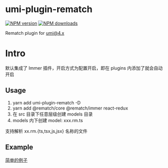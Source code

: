 # umi-plugin-rematch

[![NPM version](https://img.shields.io/npm/v/umi-plugin.svg?style=flat)](https://npmjs.org/package/umi-plugin) [![NPM downloads](http://img.shields.io/npm/dm/umi-plugin.svg?style=flat)](https://npmjs.org/package/umi-plugin)

Rematch plugin for umi@4.x

# Intro

默认集成了 Immer 插件，开启方式为配置开启，即在 plugins 内添加了就会自动开启

## Usage

1. yarn add umi-plugin-rematch -D
2. yarn add @rematch/core @rematch/immer react-redux
3. 在 src 目录下任意层级创建 models 目录
4. models 内下创建 model: xxx.rm.ts

支持解析 xx.rm.{ts,tsx,js,jsx} 名称的文件

## Example

[简单的例子](https://github.com/zebratt/mattlab/tree/master/umi-3.x)

